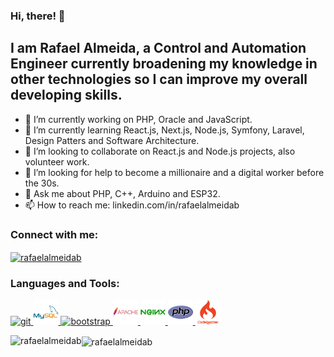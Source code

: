 ### Hi, there! 👋

<!--
**rafaelalmeidab/rafaelalmeidab** is a ✨ _special_ ✨ repository because its `README.md` (this file) appears on your GitHub profile.

Here are some ideas to get you started:

- 🔭 I’m currently working on ...
- 🌱 I’m currently learning ...
- 👯 I’m looking to collaborate on ...
- 🤔 I’m looking for help with ...
- 💬 Ask me about ...
- 📫 How to reach me: ...
- 😄 Pronouns: ...
- ⚡ Fun fact: ...

-->
<h2>I am Rafael Almeida, a Control and Automation Engineer currently broadening my knowledge in other technologies so I can improve my overall developing skills.</h2>


- 🔭 I’m currently working on PHP, Oracle and JavaScript.
- 🌱 I’m currently learning React.js, Next.js, Node.js, Symfony, Laravel, Design Patters and Software Architecture.
- 👯 I’m looking to collaborate on React.js and Node.js projects, also volunteer work.
- 🤔 I’m looking for help to become a millionaire and a digital worker before the 30s.
- 💬 Ask me about PHP, C++, Arduino and ESP32.
- 📫 How to reach me: linkedin.com/in/rafaelalmeidab
<!-- - 😄 Pronouns: ... -->
<!-- - ⚡ Fun fact: ... -->


<h3 align="left">Connect with me:</h3>
<p align="left">
<a href="https://www.linkedin.com/in/rafaelalmeidab" target="blank"><img align="center" src="https://raw.githubusercontent.com/rahuldkjain/github-profile-readme-generator/master/src/images/icons/Social/linked-in-alt.svg" alt="rafaelalmeidab" height="30" width="40" /></a>
</p>
  
<h3 align="left">Languages and Tools:</h3>
<p align="left"> 
	<!-- <a href="https://www.figma.com/" target="_blank" rel="noreferrer">
		<img src="https://www.vectorlogo.zone/logos/figma/figma-icon.svg" alt="figma" width="40" height="40" />
	</a> 
	<a href="https://firebase.google.com/" target="_blank" rel="noreferrer">
		<img src="https://www.vectorlogo.zone/logos/firebase/firebase-icon.svg" alt="firebase" width="40" height="40" />
	</a>  -->
	<a href="https://git-scm.com/" target="_blank" rel="noreferrer">
		<img src="https://www.vectorlogo.zone/logos/git-scm/git-scm-icon.svg" alt="git" width="40" height="40" /> 
	</a>
	<!-- <a href="https://heroku.com" target="_blank" rel="noreferrer">
		<img src="https://www.vectorlogo.zone/logos/heroku/heroku-icon.svg" alt="heroku" width="40" height="40" /> 
	</a> -->
	<a href="https://www.mysql.com/" target="_blank" rel="noreferrer">
		<img src="https://raw.githubusercontent.com/devicons/devicon/master/icons/mysql/mysql-original-wordmark.svg" alt="mysql" width="40" height="40" /> 
	</a>
	<!-- <a href="https://www.postgresql.org" target="_blank" rel="noreferrer"> 
		<img src="https://raw.githubusercontent.com/devicons/devicon/master/icons/postgresql/postgresql-original-wordmark.svg" alt="postgresql" width="40" height="40" /> 
	</a> -->
	<!-- <a href="https://postman.com" target="_blank" rel="noreferrer"> 
		<img src="https://www.vectorlogo.zone/logos/getpostman/getpostman-icon.svg" alt="postman" width="40" height="40" /> 
	</a> -->
	<a href="https://getbootstrap.com/" target="_blank" rel="noreferrer">
		<img src="https://raw.githubusercontent.com/jmnote/z-icons/master/svg/bootstrap.svg" alt="bootstrap" width="40" height="40" /> 
	</a>
	<!-- <a href="https://www.ecma-international.org/" target="_blank" rel="noreferrer">
		<img src="https://raw.githubusercontent.com/jmnote/z-icons/master/svg/javascript.svg" alt="javascript" width="40" height="40" /> 
	</a> -->
	<a href="https://www.apache.org/" target="_blank" rel="noreferrer"> 
		<img src="https://raw.githubusercontent.com/devicons/devicon/master/icons/apache/apache-original-wordmark.svg" alt="apache" width="40" height="40" /> 
	</a>
  <a href="https://www.nginx.com/" target="_blank" rel="noreferrer"> 
		<img src="https://raw.githubusercontent.com/devicons/devicon/master/icons/nginx/nginx-original.svg" alt="nginx" width="40" height="40" /> 
	</a>
  <a href="https://www.php.net/" target="_blank" rel="noreferrer"> 
		<img src="https://raw.githubusercontent.com/devicons/devicon/master/icons/php/php-original.svg" alt="PHP" width="40" height="40" /> 
	</a>
  <a href="https://codeigniter.com/" target="_blank" rel="noreferrer"> 
		<img src="https://raw.githubusercontent.com/devicons/devicon/master/icons/codeigniter/codeigniter-plain-wordmark.svg" alt="CodeIgniter" width="40" height="40" /> 
	</a>
  <!-- <a href="https://cakephp.org/" target="_blank" rel="noreferrer"> 
		<img src="https://raw.githubusercontent.com/devicons/devicon/master/icons/cakephp/cakephp-original.svg" alt="cakePHP" width="40" height="40" /> 
	</a> -->
</p>

<img align="left" src="https://github-readme-stats.vercel.app/api/top-langs?username=rafaelalmeidab&show_icons=true&locale=en&layout=compact&theme=tokyonight" alt="rafaelalmeidab" />
<img align="center" height="165" src="https://github-readme-stats.vercel.app/api?username=rafaelalmeidab&show_icons=true&locale=en&theme=tokyonight" alt="rafaelalmeidab" />
